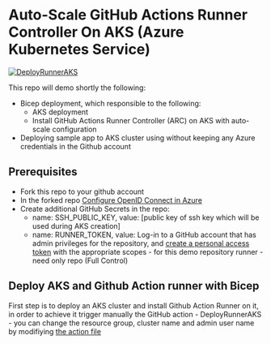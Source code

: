 # Auto-Scale GitHub Actions Runner Controller On AKS (Azure Kubernetes Service) 
[![DeployRunnerAKS](https://github.com/yaronpri/GithubRunnerOnAKS/actions/workflows/run.yaml/badge.svg)](https://github.com/yaronpri/GithubRunnerOnAKS/actions/workflows/run.yaml)

This repo will demo shortly the following:
- Bicep deployment, which responsible to the following:
  - AKS deployment
  - Install GitHub Actions Runner Controller (ARC) on AKS with auto-scale configuration
- Deploying sample app to AKS cluster using without keeping any Azure credentials in the Github account

## Prerequisites
- Fork this repo to your github account
- In the forked repo [Configure OpenID Connect in Azure](https://docs.github.com/en/actions/deployment/security-hardening-your-deployments/configuring-openid-connect-in-azure)
- Create additional GitHub Secrets in the repo: 
  - name: SSH_PUBLIC_KEY, value: [public key of ssh key which will be used during AKS creation]
  - name: RUNNER_TOKEN, value: Log-in to a GitHub account that has admin privileges for the repository, and [create a personal access token](https://github.com/settings/tokens/new) with the appropriate scopes - for this demo repository runner - need only repo (Full Control)

## Deploy AKS and Github Action runner with Bicep
First step is to deploy an AKS cluster and install Github Action Runner on it, in order to achieve it trigger manually the GitHub action - DeployRunnerAKS - you can change the resource group, cluster name and admin user name by modifiying [the action file](.github/workflows/run.yaml)